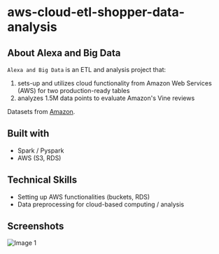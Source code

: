 # aws-cloud-etl-shopper-data-analysis
## About Alexa and Big Data

`Alexa and Big Data` is an ETL and analysis project that:
1) sets-up and utilizes cloud functionality from Amazon Web Services (AWS) for two production-ready tables
2) analyzes 1.5M data points to evaluate Amazon's Vine reviews

Datasets from [Amazon](https://s3.amazonaws.com/amazon-reviews-pds/tsv/index.txt).

## Built with
- Spark / Pyspark
- AWS (S3, RDS)

## Technical Skills
- Setting up AWS functionalities (buckets, RDS)
- Data preprocessing for cloud-based computing / analysis

## Screenshots
![Image 1](https://user-images.githubusercontent.com/74934154/159296844-e7d187f1-7940-4803-86cd-5bdd41a0ef8a.png)